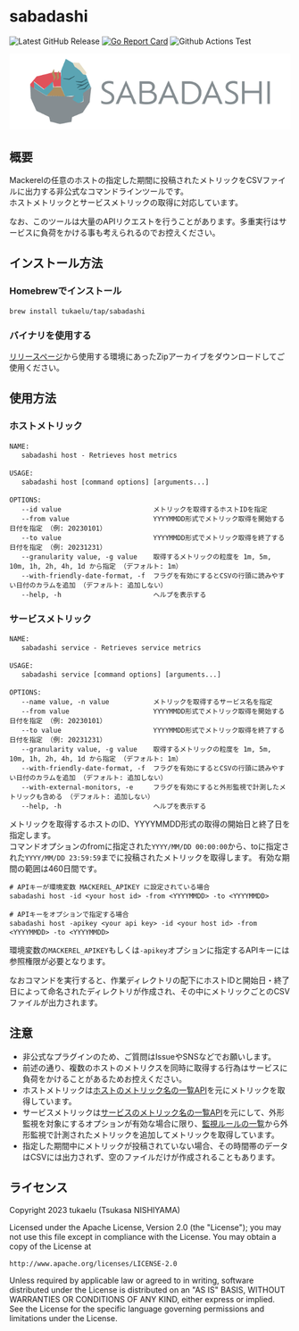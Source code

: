 # sabadashi
![Latest GitHub Release](https://img.shields.io/github/release/tukaelu/sabadashi.svg)
[![Go Report Card](https://goreportcard.com/badge/tukaelu/sabadashi)](https://goreportcard.com/report/tukaelu/sabadashi)
![Github Actions Test](https://github.com/tukaelu/sabadashi/actions/workflows/ci.yaml/badge.svg?branch=main)

![](./images/sabadashi-logo.png)

## 概要

Mackerelの任意のホストの指定した期間に投稿されたメトリックをCSVファイルに出力する非公式なコマンドラインツールです。  
ホストメトリックとサービスメトリックの取得に対応しています。

なお、このツールは大量のAPIリクエストを行うことがあります。多重実行はサービスに負荷をかける事も考えられるのでお控えください。

## インストール方法

### Homebrewでインストール

```
brew install tukaelu/tap/sabadashi
```

### バイナリを使用する

[リリースページ](https://github.com/tukaelu/sabadashi/releases)から使用する環境にあったZipアーカイブをダウンロードしてご使用ください。

## 使用方法

### ホストメトリック
```
NAME:
   sabadashi host - Retrieves host metrics

USAGE:
   sabadashi host [command options] [arguments...]

OPTIONS:
   --id value                       メトリックを取得するホストIDを指定
   --from value                     YYYYMMDD形式でメトリック取得を開始する日付を指定 （例: 20230101）
   --to value                       YYYYMMDD形式でメトリック取得を終了する日付を指定 （例: 20231231）
   --granularity value, -g value    取得するメトリックの粒度を 1m, 5m, 10m, 1h, 2h, 4h, 1d から指定 （デフォルト: 1m）
   --with-friendly-date-format, -f  フラグを有効にするとCSVの行頭に読みやすい日付のカラムを追加 （デフォルト: 追加しない）
   --help, -h                       ヘルプを表示する
```

### サービスメトリック
```
NAME:
   sabadashi service - Retrieves service metrics

USAGE:
   sabadashi service [command options] [arguments...]

OPTIONS:
   --name value, -n value           メトリックを取得するサービス名を指定
   --from value                     YYYYMMDD形式でメトリック取得を開始する日付を指定 （例: 20230101）
   --to value                       YYYYMMDD形式でメトリック取得を終了する日付を指定 （例: 20231231）
   --granularity value, -g value    取得するメトリックの粒度を 1m, 5m, 10m, 1h, 2h, 4h, 1d から指定 （デフォルト: 1m）
   --with-friendly-date-format, -f  フラグを有効にするとCSVの行頭に読みやすい日付のカラムを追加 （デフォルト: 追加しない）
   --with-external-monitors, -e     フラグを有効にすると外形監視で計測したメトリックも含める （デフォルト: 追加しない）
   --help, -h                       ヘルプを表示する
```

メトリックを取得するホストのID、YYYYMMDD形式の取得の開始日と終了日を指定します。  
コマンドオプションのfromに指定された`YYYY/MM/DD 00:00:00`から、toに指定された`YYYY/MM/DD 23:59:59`までに投稿されたメトリックを取得します。
有効な期間の範囲は460日間です。

```
# APIキーが環境変数 MACKEREL_APIKEY に設定されている場合
sabadashi host -id <your host id> -from <YYYYMMDD> -to <YYYYMMDD>

# APIキーをオプションで指定する場合
sabadashi host -apikey <your api key> -id <your host id> -from <YYYYMMDD> -to <YYYYMMDD>
```

環境変数の`MACKEREL_APIKEY`もしくは`-apikey`オプションに指定するAPIキーには参照権限が必要となります。

なおコマンドを実行すると、作業ディレクトリの配下にホストIDと開始日・終了日によって命名されたディレクトリが作成され、その中にメトリックごとのCSVファイルが出力されます。

## 注意

- 非公式なプラグインのため、ご質問はIssueやSNSなどでお願いします。
- 前述の通り、複数のホストのメトリクスを同時に取得する行為はサービスに負荷をかけることがあるためお控えください。
- ホストメトリックは[ホストのメトリック名の一覧API](https://mackerel.io/ja/api-docs/entry/hosts#metric-names)を元にメトリックを取得しています。
- サービスメトリックは[サービスのメトリック名の一覧API](https://mackerel.io/ja/api-docs/entry/services#metric-names)を元にして、外形監視を対象にするオプションが有効な場合に限り、[監視ルールの一覧](https://mackerel.io/ja/api-docs/entry/monitors#list)から外形監視で計測されたメトリックを追加してメトリックを取得しています。
- 指定した期間中にメトリックが投稿されていない場合、その時間帯のデータはCSVには出力されず、空のファイルだけが作成されることもあります。

## ライセンス

Copyright 2023 tukaelu (Tsukasa NISHIYAMA)

Licensed under the Apache License, Version 2.0 (the "License"); you may not use this file except in compliance with the License. You may obtain a copy of the License at

```
http://www.apache.org/licenses/LICENSE-2.0
```

Unless required by applicable law or agreed to in writing, software distributed under the License is distributed on an "AS IS" BASIS, WITHOUT WARRANTIES OR CONDITIONS OF ANY KIND, either express or implied. See the License for the specific language governing permissions and limitations under the License.
